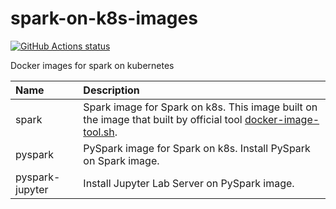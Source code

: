 # spark-on-k8s-images

[![GitHub Actions status](https://github.com/KanchiShimono/spark-on-k8s-images/workflows/Build/badge.svg)](https://github.com/KanchiShimono/spark-on-k8s-images/actions?query=workflow%3ABuild)

Docker images for spark on kubernetes

| Name            | Description                                                                                                                                                                           |
| :-------------- | :------------------------------------------------------------------------------------------------------------------------------------------------------------------------------------ |
| spark           | Spark image for Spark on k8s. This image built on the image that built by official tool [docker-image-tool.sh](https://github.com/apache/spark/blob/master/bin/docker-image-tool.sh). |
| pyspark         | PySpark image for Spark on k8s. Install PySpark on Spark image.                                                                                                                       |
| pyspark-jupyter | Install Jupyter Lab Server on PySpark image.                                                                                                                                          |
